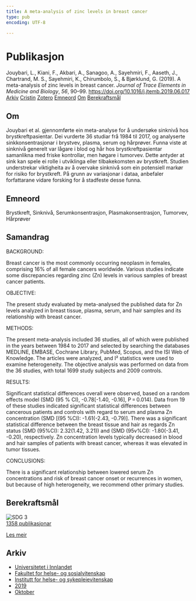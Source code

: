 ```yaml
---
title: A meta-analysis of zinc levels in breast cancer
type: pub
encoding: UTF-8

---
```

<h1>Publikasjon</h1>
<article id="csl-bib-container-LC98XX8X" class="csl-bib-container">
  <div class="csl-bib-body"> <div class="csl-entry">Jouybari, L., Kiani, F., Akbari, A., Sanagoo, A., Sayehmiri, F., Aaseth, J., Chartrand, M. S., Sayehmiri, K., Chirumbolo, S., &#38; Bjørklund, G. (2019). A meta-analysis of zinc levels in breast cancer. <i>Journal of Trace Elements in Medicine and Biology</i>, <i>56</i>, 90–99. <a href="https://doi.org/10.1016/j.jtemb.2019.06.017">https://doi.org/10.1016/j.jtemb.2019.06.017</a></div> </div>
  <div class="csl-bib-buttons">
    <a href="#taxonomy-article-LC98XX8X" alt="archive" class="csl-bib-button">Arkiv</a>
    <a href="https://app.cristin.no/results/show.jsf?id=1734192" alt="Cristin" class="csl-bib-button">Cristin</a>
    <a href="http://zotero.org/groups/5881554/items/LC98XX8X" alt="Zotero" class="csl-bib-button">Zotero</a>
    <a href="#keywords-article-LC98XX8X" alt="keywords" class="csl-bib-button">Emneord</a>
    <a href="#about-article-LC98XX8X" alt="about_pub" class="csl-bib-button">Om</a>
    <a href="#sdg-article-LC98XX8X" alt="sdg" class="csl-bib-button">Berekraftsmål</a>
  </div>
  <div id="csl-bib-meta-container-LC98XX8X"></div>
</article>
<div id="csl-bib-meta-LC98XX8X" class="csl-bib-meta">
  <article id="about-article-LC98XX8X" class="about_pub-article">
    <h1>Om</h1>
    Jouybari et al. gjennomførte ein meta-analyse for å undersøke sinknivå hos brystkreftpasientar. Dei vurderte 36 studiar frå 1984 til 2017, og analyserte sinkkonsentrasjonar i brystvev, plasma, serum og hårprøver. Funna viste at sinknivå generelt var lågare i blod og hår hos brystkreftpasientar samanlikna med friske kontrollar, men høgare i tumorvev. Dette antyder at sink kan spele ei rolle i utviklinga eller tilbakekomsten av brystkreft. Studien understrekar viktigheita av å overvake sinknivå som ein potensiell markør for risiko for brystkreft. På grunn av variasjonar i dataa, anbefaler forfattarane vidare forsking for å stadfeste desse funna.
  </article>
  <article id="keywords-article-LC98XX8X" class="keywords-article">
    <h1>Emneord</h1>
    Brystkreft, Sinknivå, Serumkonsentrasjon, Plasmakonsentrasjon, Tumorvev, Hårprøver
  </article>
  <article id="abstract-article-LC98XX8X" class="abstract-article">
    <h1>Samandrag</h1>
    BACKGROUND:  
 
Breast cancer is the most commonly occurring neoplasm in females, comprising 16% of all female cancers worldwide. Various studies indicate some discrepancies regarding zinc (Zn) levels in various samples of breast cancer patients. 
 
OBJECTIVE:  
 
The present study evaluated by meta-analysed the published data for Zn levels analyzed in breast tissue, plasma, serum, and hair samples and its relationship with breast cancer. 
 
METHODS:  
 
The present meta-analysis included 36 studies, all of which were published in the years between 1984 to 2017 and selected by searching the databases MEDLINE, EMBASE, Cochrane Library, PubMed, Scopus, and the ISI Web of Knowledge. The articles were analyzed, and I² statistics were used to examine heterogeneity. The objective analysis was performed on data from the 36 studies, with total 1699 study subjects and 2009 controls. 
 
RESULTS:  
 
Significant statistical differences overall were observed, based on a random effects model (SMD (95 % CI), -0.78[-1.40, -0.16], P = 0.014). Data from 19 of these studies indicated significant statistical differences between cancerous patients and controls with regard to serum and plasma Zn concentration (SMD [(95 %CI): -1.61(-2.43, -0.79)]. There was a significant statistical difference between the breast tissue and hair as regards Zn status (SMD (95%CI): 2.32(1.42, 3.21)) and (SMD (95v%CI): -1.80(-3.41, -0.20), respectively. Zn concentration levels typically decreased in blood and hair samples of patients with breast cancer, whereas it was elevated in tumor tissues. 
 
CONCLUSIONS:  
 
There is a significant relationship between lowered serum Zn concentrations and risk of breast cancer onset or recurrences in women, but because of high heterogeneity, we recommend other primary studies.
  </article>
  <article id="sdg-article-LC98XX8X" class="sdg-article">
    <h1>Berekraftsmål</h1>
    <div class="sdg-container"><div id="sdg3" class="sdg">
        <img src="{{< params subfolder >}}images/sdg/sdg03_nn.png" class="image" alt="SDG 3">
        <div class="sdg-overlay">
          <a href="/nn/archive/?key=?sdg=3#archive" class="sdg-publication-count"><span>1358</span> publikasjonar</a>
          <p><a href="https://fn.no/om-fn/fns-baerekraftsmaal/god-helse-og-livskvalitet?lang=nno-NO" class="sdg-read-more">Les meir</a></p>
        </div>
      </div></div>
  </article>
  <article id="taxonomy-article-LC98XX8X" class="taxonomy-article">
    <h1>Arkiv</h1>
    <ul>
      <li>
        <a href="/nn/archive/?key=3DCRN523">Universitetet i Innlandet</a>
      </li>
      <li>
        <a href="/nn/archive/?key=IDKFS3MX">Fakultet for helse- og sosialvitenskap</a>
      </li>
      <li>
        <a href="/nn/archive/?key=GTV4ECMZ">Institutt for helse- og sykepleievitenskap</a>
      </li>
      <li>
        <a href="/nn/archive/?key=E7THIEEM">2019</a>
      </li>
      <li>
        <a href="/nn/archive/?key=8529QDHU">Oktober</a>
      </li>
    </ul>
  </article>
</div>

